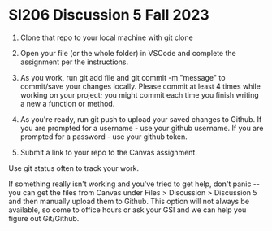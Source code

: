 # SI206 Discussion 5 Fall 2023 

1) Clone that repo to your local machine with git clone <url> 

2) Open your file (or the whole folder) in VSCode and complete the assignment per the instructions. 

3) As you work, run git add file and git commit -m "message" to commit/save your changes locally. Please commit at least 4 times while working on your project; you might commit each time you finish writing a new a function or method. 

4) As you're ready, run git push to upload your saved changes to Github.  If you are prompted for a username - use your github username.  If you are prompted for a password - use your github token.

5) Submit a link to your repo to the Canvas assignment.

Use git status often to track your work. 

If something really isn't working and you've tried to get help, don't panic -- you can get the files from Canvas under Files > Discussion > Discussion 5 and then manually upload them to Github. This option will not always be available, so come to office hours or ask your GSI and we can help you figure out Git/Github.

